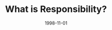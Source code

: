 ---
layout: message
category: message
series: "What Are You Running From?"
title: "What is Responsibility?"
date: 1998-11-01
message_id: 420
---